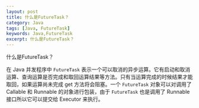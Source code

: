 ```yaml
---
layout: post
title: 什么是FutureTask？
category: Java
tags: [Java, FutureTask]
keywords: Java,FutureTask
excerpt: 什么是FutureTask？
---
```


什么是FutureTask？

在 Java 并发程序中 `FutureTask` 表示一个可以取消的异步运算。它有启动和取消运算、查询运算是否完成和取回运算结果等方法。只有当运算完成的时候结果才能取回，如果运算尚未完成 get 方法将会阻塞。一个 `FutureTask` 对象可以对调用了 Callable 和 Runnable 的对象进行包装，由于 `FutureTask` 也是调用了 Runnable 接口所以它可以提交给 Executor 来执行。
